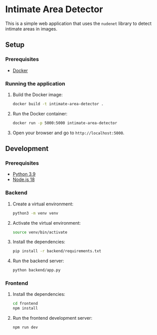 # Intimate Area Detector

This is a simple web application that uses the `nudenet` library to detect intimate areas in images.

## Setup

### Prerequisites

*   [Docker](https://www.docker.com/)

### Running the application

1.  Build the Docker image:

    ```bash
    docker build -t intimate-area-detector .
    ```

2.  Run the Docker container:

    ```bash
    docker run -p 5000:5000 intimate-area-detector
    ```

3.  Open your browser and go to `http://localhost:5000`.

## Development

### Prerequisites

*   [Python 3.9](https://www.python.org/downloads/release/python-390/)
*   [Node.js 18](https://nodejs.org/en/download/releases/)

### Backend

1.  Create a virtual environment:

    ```bash
    python3 -m venv venv
    ```

2.  Activate the virtual environment:

    ```bash
    source venv/bin/activate
    ```

3.  Install the dependencies:

    ```bash
    pip install -r backend/requirements.txt
    ```

4.  Run the backend server:

    ```bash
    python backend/app.py
    ```

### Frontend

1.  Install the dependencies:

    ```bash
    cd frontend
    npm install
    ```

2.  Run the frontend development server:

    ```bash
    npm run dev
    ```
